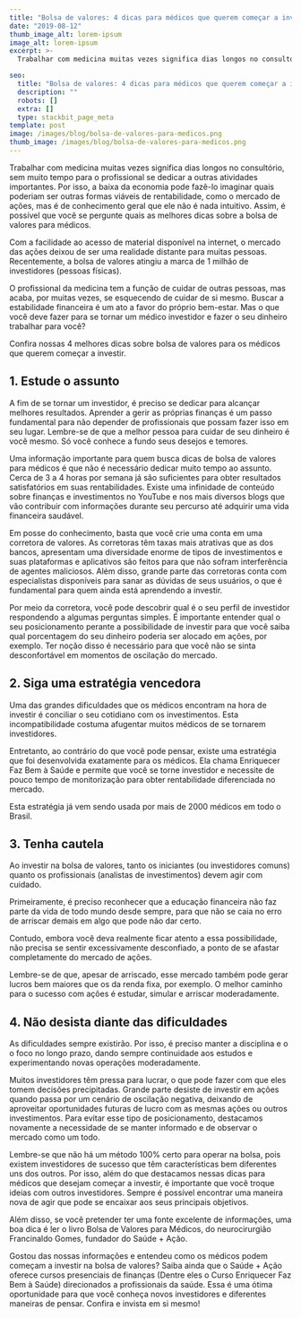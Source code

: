 ```yaml
---
title: "Bolsa de valores: 4 dicas para médicos que querem começar a investir"
date: "2019-08-12"
thumb_image_alt: lorem-ipsum
image_alt: lorem-ipsum
excerpt: >-
  Trabalhar com medicina muitas vezes significa dias longos no consultório, sem muito tempo para o profissional se dedicar a outras atividades importantes. Por isso, a baixa da economia pode fazê-lo imaginar quais poderiam ser outras formas viáveis de rentabilidade, como o mercado de ações, mas é de conhecimento geral que ele não é nada intuitivo. Assim, é possível que você se pergunte quais as melhores dicas sobre a bolsa de valores para médicos.

seo:
  title: "Bolsa de valores: 4 dicas para médicos que querem começar a investir"
  description: ""
  robots: []
  extra: []
  type: stackbit_page_meta
template: post
image: /images/blog/bolsa-de-valores-para-medicos.png
thumb_image: /images/blog/bolsa-de-valores-para-medicos.png
---
```


Trabalhar com medicina muitas vezes significa dias longos no consultório, sem muito tempo para o profissional se dedicar a outras atividades importantes. Por isso, a baixa da economia pode fazê-lo imaginar quais poderiam ser outras formas viáveis de rentabilidade, como o mercado de ações, mas é de conhecimento geral que ele não é nada intuitivo. Assim, é possível que você se pergunte quais as melhores dicas sobre a bolsa de valores para médicos.

Com a facilidade ao acesso de material disponível na internet, o mercado das ações deixou de ser uma realidade distante para muitas pessoas. Recentemente, a bolsa de valores atingiu a marca de 1 milhão de investidores (pessoas físicas).

O profissional da medicina tem a função de cuidar de outras pessoas, mas acaba, por muitas vezes, se esquecendo de cuidar de si mesmo. Buscar a estabilidade financeira é um ato a favor do próprio bem-estar. Mas o que você deve fazer para se tornar um médico investidor e fazer o seu dinheiro trabalhar para você?

Confira nossas 4 melhores dicas sobre bolsa de valores para os médicos que querem começar a investir.

## 1. Estude o assunto

A fim de se tornar um investidor, é preciso se dedicar para alcançar melhores resultados. Aprender a gerir as próprias finanças é um passo fundamental para não depender de profissionais que possam fazer isso em seu lugar. Lembre-se de que a melhor pessoa para cuidar de seu dinheiro é você mesmo. Só você conhece a fundo seus desejos e temores.

Uma informação importante para quem busca dicas de bolsa de valores para médicos é que não é necessário dedicar muito tempo ao assunto. Cerca de 3 a 4 horas por semana já são suficientes para obter resultados satisfatórios em suas rentabilidades. Existe uma infinidade de conteúdo sobre finanças e investimentos no YouTube e nos mais diversos blogs que vão contribuir com informações durante seu percurso até adquirir uma vida financeira saudável.

Em posse do conhecimento, basta que você crie uma conta em uma corretora de valores. As corretoras têm taxas mais atrativas que as dos bancos, apresentam uma diversidade enorme de tipos de investimentos e suas plataformas e aplicativos são feitos para que não sofram interferência de agentes maliciosos. Além disso, grande parte das corretoras conta com especialistas disponíveis para sanar as dúvidas de seus usuários, o que é fundamental para quem ainda está aprendendo a investir.

Por meio da corretora, você pode descobrir qual é o seu perfil de investidor respondendo a algumas perguntas simples. É importante entender qual o seu posicionamento perante a possibilidade de investir para que você saiba qual porcentagem do seu dinheiro poderia ser alocado em ações, por exemplo. Ter noção disso é necessário para que você não se sinta desconfortável em momentos de oscilação do mercado.

## 2. Siga uma estratégia vencedora

Uma das grandes dificuldades que os médicos encontram na hora de investir é conciliar o seu cotidiano com os investimentos. Esta incompatibilidade costuma afugentar muitos médicos de se tornarem investidores.

Entretanto, ao contrário do que você pode pensar, existe uma estratégia que foi desenvolvida exatamente para os médicos. Ela chama Enriquecer Faz Bem à Saúde e permite que você se torne investidor e necessite de pouco tempo de monitorização para obter rentabilidade diferenciada no mercado.

Esta estratégia já vem sendo usada por mais de 2000 médicos em todo o Brasil.

## 3. Tenha cautela

Ao investir na bolsa de valores, tanto os iniciantes (ou investidores comuns) quanto os profissionais (analistas de investimentos) devem agir com cuidado.

Primeiramente, é preciso reconhecer que a educação financeira não faz parte da vida de todo mundo desde sempre, para que não se caia no erro de arriscar demais em algo que pode não dar certo.

Contudo, embora você deva realmente ficar atento a essa possibilidade, não precisa se sentir excessivamente desconfiado, a ponto de se afastar completamente do mercado de ações.

Lembre-se de que, apesar de arriscado, esse mercado também pode gerar lucros bem maiores que os da renda fixa, por exemplo. O melhor caminho para o sucesso com ações é estudar, simular e arriscar moderadamente.

## 4. Não desista diante das dificuldades

As dificuldades sempre existirão. Por isso, é preciso manter a disciplina e o o foco no longo prazo, dando sempre continuidade aos estudos e experimentando novas operações moderadamente.

Muitos investidores têm pressa para lucrar, o que pode fazer com que eles tomem decisões precipitadas. Grande parte desiste de investir em ações quando passa por um cenário de oscilação negativa, deixando de aproveitar oportunidades futuras de lucro com as mesmas ações ou outros investimentos. Para evitar esse tipo de posicionamento, destacamos novamente a necessidade de se manter informado e de observar o mercado como um todo.

Lembre-se que não há um método 100% certo para operar na bolsa, pois existem investidores de sucesso que têm características bem diferentes uns dos outros. Por isso, além do que destacamos nessas dicas para médicos que desejam começar a investir, é importante que você troque ideias com outros investidores. Sempre é possível encontrar uma maneira nova de agir que pode se encaixar aos seus principais objetivos.

Além disso, se você pretender ter uma fonte excelente de informações, uma boa dica é ler o livro Bolsa de Valores para Médicos, do neurocirurgião Francinaldo Gomes, fundador do Saúde + Ação.

Gostou das nossas informações e entendeu como os médicos podem começam a investir na bolsa de valores? Saiba ainda que o Saúde + Ação oferece cursos presenciais de finanças (Dentre eles o Curso Enriquecer Faz Bem à Saúde) direcionados a profissionais da saúde. Essa é uma ótima oportunidade para que você conheça novos investidores e diferentes maneiras de pensar. Confira e invista em si mesmo!
